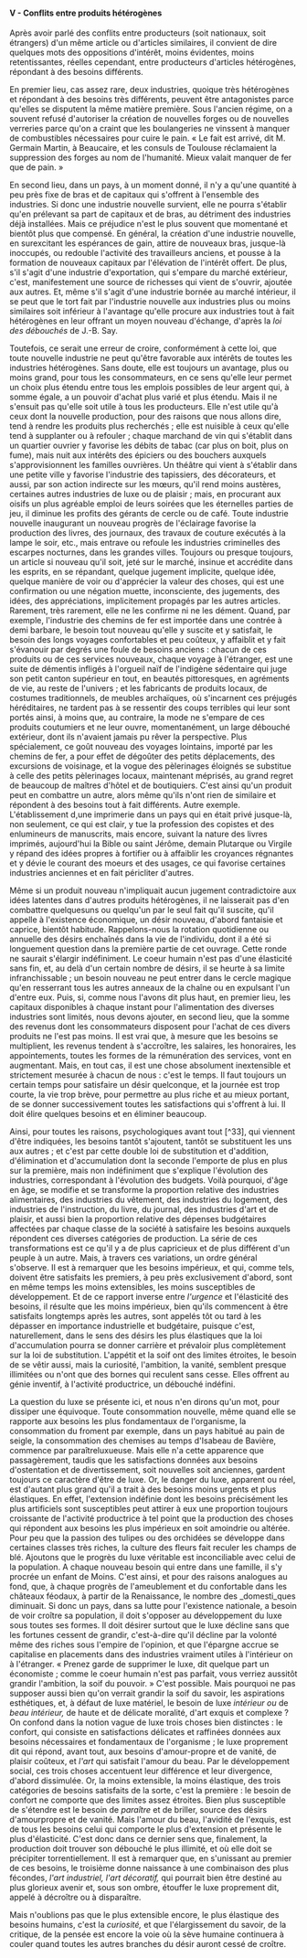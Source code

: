 #### V - Conflits entre produits hétérogènes

Après avoir parlé des conflits entre producteurs (soit nationaux, soit étrangers) d'un même article ou d'articles similaires, il convient de dire quelques mots des oppositions d'intérêt, moins évidentes, moins retentissantes, réelles cependant, entre producteurs d'articles hétérogènes, répondant à des besoins différents.

En premier lieu, cas assez rare, deux industries, quoique très hétérogènes et répondant à des besoins très différents, peuvent être antagonistes parce qu'elles se disputent la même matière première. Sous l'ancien régime, on a souvent refusé d'autoriser la création de nouvelles forges ou de nouvelles verreries parce qu'on a craint que les boulangeries ne vinssent à manquer de combustibles nécessaires pour cuire le pain. « Le fait est arrivé, dit M. Germain Martin, à Beaucaire, et les consuls de Toulouse réclamaient la suppression des forges au nom de l'humanité. Mieux valait manquer de fer que de pain. »

En second lieu, dans un pays, à un moment donné, il n'y a qu'une quantité à peu près fixe de bras et de capitaux qui s'offrent à l'ensemble des industries. Si donc une industrie nouvelle survient, elle ne pourra s'établir qu'en prélevant sa part de capitaux et de bras, au détriment des industries déjà installées. Mais ce préjudice n'est le plus souvent que momentané et bientôt plus que compensé. En général, la création d'une industrie nouvelle, en surexcitant les espérances de gain, attire de nouveaux bras, jusque-là inoccupés, ou redouble l'activité des travailleurs anciens, et pousse à la formation de nouveaux capitaux par l'élévation de l'intérêt offert. De plus, s'il s'agit d'une industrie d'exportation, qui s'empare du marché extérieur, c'est, manifestement une source de richesses qui vient de s'ouvrir, ajoutée aux autres. Et, même s'il s'agit d'une industrie bornée au marché intérieur, il se peut que le tort fait par l'industrie nouvelle aux industries plus ou moins similaires soit inférieur à l'avantage qu'elle procure aux industries tout à fait hétérogènes en leur offrant un moyen nouveau d'échange, d'après la _loi des débouchés_ de J.-B. Say.

Toutefois, ce serait une erreur de croire, conformément à cette loi, que toute nouvelle industrie ne peut qu'être favorable aux intérêts de toutes les industries hétérogènes. Sans doute, elle est toujours un avantage, plus ou moins grand, pour tous les consommateurs, en ce sens qu'elle leur permet un choix plus étendu entre tous les emplois possibles de leur argent qui, à somme égale, a un pouvoir d'achat plus varié et plus étendu. Mais il ne s'ensuit pas qu'elle soit utile à tous les producteurs. Elle n'est utile qu'à ceux dont la nouvelle production, pour des raisons que nous allons dire, tend à rendre les produits plus recherchés ; elle est nuisible à ceux qu'elle tend à supplanter ou à refouler ; chaque marchand de vin qui s'établit dans un quartier ouvrier y favorise les débits de tabac (car plus on boit, plus on fume), mais nuit aux intérêts des épiciers ou des bouchers auxquels s'approvisionnent les familles ouvrières. Un théâtre qui vient à s'établir dans une petite ville y favorise l'industrie des tapissiers, des décorateurs, et aussi, par son action indirecte sur les mœurs, qu'il rend moins austères, certaines autres industries de luxe ou de plaisir ; mais, en procurant aux oisifs un plus agréable emploi de leurs soirées que les éternelles parties de jeu, il diminue les profits des gérants de cercle ou de café. Toute industrie nouvelle inaugurant un nouveau progrès de l'éclairage favorise la production des livres, des journaux, des travaux de couture exécutés à la lampe le soir, etc., mais entrave ou refoule les industries criminelles des escarpes nocturnes, dans les grandes villes. Toujours ou presque toujours, un article si nouveau qu'il soit, jeté sur le marché, insinue et accrédite dans les esprits, en se répandant, quelque jugement implicite, quelque idée, quelque manière de voir ou d'apprécier la valeur des choses, qui est une confirmation ou une négation muette, inconsciente, des jugements, des idées, des appréciations, implicitement propagés par les autres articles. Rarement, très rarement, elle ne les confirme ni ne les dément. Quand, par exemple, l'industrie des chemins de fer est importée dans une contrée à demi barbare, le besoin tout nouveau qu'elle y suscite et y satisfait, le besoin des longs voyages confortables et peu coûteux, y affaiblit et y fait s'évanouir par degrés une foule de besoins anciens : chacun de ces produits ou de ces services nouveaux, chaque voyage à l'étranger, est une suite de démentis infligés à l'orgueil naïf de l'indigène sédentaire qui juge son petit canton supérieur en tout, en beautés pittoresques, en agréments de vie, au reste de l'univers ; et les fabricants de produits locaux, de costumes traditionnels, de meubles archaïques, où s'incarnent ces préjugés héréditaires, ne tardent pas à se ressentir des coups terribles qui leur sont portés ainsi, à moins que, au contraire, la mode ne s'empare de ces produits coutumiers et ne leur ouvre, momentanément, un large débouché extérieur, dont ils n'avaient jamais pu rêver la perspective. Plus spécialement, ce goût nouveau des voyages lointains, importé par les chemins de fer, a pour effet de dégoûter des petits déplacements, des excursions de voisinage, et la vogue des pèlerinages éloignés se substitue à celle des petits pèlerinages locaux, maintenant méprisés, au grand regret de beaucoup de maîtres d'hôtel et de boutiquiers. C'est ainsi qu'un produit peut en combattre un autre, alors même qu'ils n'ont rien de similaire et répondent à des besoins tout à fait différents. Autre exemple. L'établissement d,une imprimerie dans un pays qui en était privé jusque-là, non seulement, ce qui est clair, y tue la profession des copistes et des enlumineurs de manuscrits, mais encore, suivant la nature des livres imprimés, aujourd'hui la Bible ou saint Jérôme, demain Plutarque ou Virgile y répand des idées propres à fortifier ou à affaiblir les croyances régnantes et y dévie le courant des moeurs et des usages, ce qui favorise certaines industries anciennes et en fait péricliter d'autres.

Même si un produit nouveau n'impliquait aucun jugement contradictoire aux idées latentes dans d'autres produits hétérogènes, il ne laisserait pas d'en combattre quelquesuns ou quelqu'un par le seul fait qu'il suscite, qu'il appelle à l'existence économique, un désir nouveau, d'abord fantaisie et caprice, bientôt habitude. Rappelons-nous la rotation quotidienne ou annuelle des désirs enchaînés dans la vie de l'individu, dont il a été si longuement question dans la première partie de cet ouvrage. Cette ronde ne saurait s'élargir indéfiniment. Le coeur humain n'est pas d'une élasticité sans fin, et, au delà d'un certain nombre de désirs, il se heurte à sa limite infranchissable ; un besoin nouveau ne peut entrer dans le cercle magique qu'en resserrant tous les autres anneaux de la chaîne ou en expulsant l'un d'entre eux. Puis, si, comme nous l'avons dit plus haut, en premier lieu, les capitaux disponibles à chaque instant pour l'alimentation des diverses industries sont limités, nous devons ajouter, en second lieu, que la somme des revenus dont les consommateurs disposent pour l'achat de ces divers produits ne l'est pas moins. Il est vrai que, à mesure que les besoins se multiplient, les revenus tendent à s'accroître, les salaires, les honoraires, les appointements, toutes les formes de la rémunération des services, vont en augmentant. Mais, en tout cas, il est une chose absolument inextensible et strictement mesurée à chacun de nous : c'est le temps. Il faut toujours un certain temps pour satisfaire un désir quelconque, et la journée est trop courte, la vie trop brève, pour permettre au plus riche et au mieux portant, de se donner successivement toutes les satisfactions qui s'offrent à lui. Il doit élire quelques besoins et en éliminer beaucoup.

Ainsi, pour toutes les raisons, psychologiques avant tout [^33], qui viennent d'être indiquées, les besoins tantôt s'ajoutent, tantôt se substituent les uns aux autres ; et c'est par cette double loi de substitution et d'addition, d'élimination et d'accumulation dont la seconde l'emporte de plus en plus sur la première, mais non indéfiniment que s'explique l'évolution des industries, correspondant à l'évolution des budgets. Voilà pourquoi, d'âge en âge, se modifie et se transforme la proportion relative des industries alimentaires, des industries du vêtement, des industries du logement, des industries de l'instruction, du livre, du journal, des industries d'art et de plaisir, et aussi bien la proportion relative des dépenses budgétaires affectées par chaque classe de la société à satisfaire les besoins auxquels répondent ces diverses catégories de production. La série de ces transformations est ce qu'il y a de plus capricieux et de plus différent d'un peuple à un autre. Mais, à travers ces variations, un ordre général s'observe. Il est à remarquer que les besoins impérieux, et qui, comme tels, doivent être satisfaits les premiers, à peu près exclusivement d'abord, sont en même temps les moins extensibles, les moins susceptibles de développement. Et de ce rapport inverse entre _l'urgence_ et I'élasticité des besoins, il résulte que les moins impérieux, bien qu'ils commencent à être satisfaits longtemps après les autres, sont appelés tôt ou tard à les dépasser en importance industrielle et budgétaire, puisque c'est, naturellement, dans le sens des désirs les plus élastiques que la loi d'accumulation pourra se donner carrière et prévaloir plus complètement sur la loi de substitution. L'appétit et la soif ont des limites étroites, le besoin de se vêtir aussi, mais la curiosité, l'ambition, la vanité, semblent presque illimitées ou n'ont que des bornes qui reculent sans cesse. Elles offrent au génie inventif, à l'activité productrice, un débouché indéfini.

La question du luxe se présente ici, et nous n'en dirons qu'un mot, pour dissiper une équivoque. Toute consommation nouvelle, même quand elle se rapporte aux besoins les plus fondamentaux de l'organisme, la consommation du froment par exemple, dans un pays habitué au pain de seigle, la consommation des chemises au temps d'Isabeau de Bavière, commence par paraîtreluxueuse. Mais elle n'a cette apparence que passagèrement, taudis que les satisfactions données aux besoins d'ostentation et de divertissement, soit nouvelles soit anciennes, gardent toujours ce caractère d'être de luxe. Or, le danger du luxe, apparent ou réel, est d'autant plus grand qu'il a trait à des besoins moins urgents et plus élastiques. En effet, l'extension indéfinie dont les besoins précisément les plus artificiels sont susceptibles peut attirer à eux une proportion toujours croissante de l'activité productrice à tel point que la production des choses qui répondent aux besoins les plus impérieux en soit amoindrie ou altérée. Pour peu que la passion des tulipes ou des orchidées se développe dans certaines classes très riches, la culture des fleurs fait reculer les champs de blé. Ajoutons que le progrès du luxe véritable est inconciliable avec celui de la population. A chaque nouveau besoin qui entre dans une famille, il s'y procrée un enfant de Moins. C'est ainsi, et pour des raisons analogues au fond, que, à chaque progrès de l'ameublement et du confortable dans les châteaux féodaux, à partir de la Renaissance, le nombre des _domesti_ques diminuait. Si donc un pays, dans sa lutte pour l'existence nationale, a besoin de voir croître sa population, il doit s'opposer au développement du luxe sous toutes ses formes. Il doit désirer surtout que le luxe décline sans que les fortunes cessent de grandir, c'est-à-dire qu'il décline par la volonté même des riches sous l'empire de l'opinion, et que l'épargne accrue se capitalise en placements dans des industries vraiment utiles à l'intérieur on à l'étranger. « Prenez garde de supprimer le luxe, dit quelque part un économiste ; comme le coeur humain n'est pas parfait, vous verriez aussitôt grandir l'ambition, la soif du pouvoir. » C'est possible. Mais pourquoi ne pas supposer aussi bien qu'on verrait grandir la soif du savoir, les aspirations esthétiques, et, à défaut de luxe matériel, le besoin de luxe _intérieur ou_ de _beau intérieur,_ de haute et de délicate moralité, d'art exquis et complexe ? On confond dans la notion vague de luxe trois choses bien distinctes : le confort, qui consiste en satisfactions délicates et raffinées données aux besoins nécessaires et fondamentaux de l'organisme ; le luxe proprement dit qui répond, avant tout, aux besoins d'amour-propre et de vanité, de plaisir coûteux, et _l'art_ qui satisfait l'amour du beau. Par le développement social, ces trois choses accentuent leur différence et leur divergence, d'abord dissimulée. Or, la moins extensible, la moins élastique, des trois catégories de besoins satisfaits de la sorte, c'est la première : le besoin de confort ne comporte que des limites assez étroites. Bien plus susceptible de s'étendre est le besoin de _paraître_ et de briller, source des désirs d'amourpropre et de vanité. Mais l'amour du beau, l'avidité de l'exquis, est de tous les besoins celui qui comporte le plus d'extension et présente le plus d'élasticité. C'est donc dans ce dernier sens que, finalement, la production doit trouver son débouché le plus illimité, et où elle doit se précipiter torrentiellement. Il est à remarquer que, en s'unissant au premier de ces besoins, le troisième donne naissance à une combinaison des plus fécondes, _l'art industriel, l'art décoratif,_ qui pourrait bien être destiné au plus glorieux avenir et, sous son ombre, étouffer le luxe proprement dit, appelé à décroître ou à disparaître.

Mais n'oublions pas que le plus extensible encore, le plus élastique des besoins humains, c'est la _curiosité,_ et que l'élargissement du savoir, de la critique, de la pensée est encore la voie où la sève humaine continuera à couler quand toutes les autres branches du désir auront cessé de croître.
